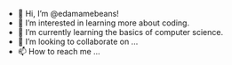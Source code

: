 - 👋 Hi, I’m @edamamebeans!
- 👀 I’m interested in learning more about coding.
- 🌱 I’m currently learning the basics of computer science.
- 💞️ I’m looking to collaborate on ...
- 📫 How to reach me ...

<!---
edamamebeans/edamamebeans is a ✨ special ✨ repository because its `README.md` (this file) appears on your GitHub profile.
You can click the Preview link to take a look at your changes.
--->
